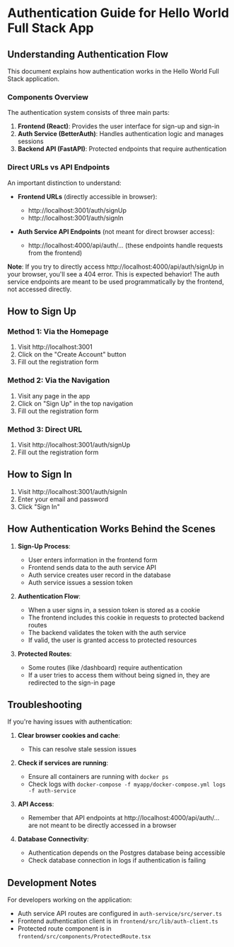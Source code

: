 # Authentication Guide for Hello World Full Stack App

## Understanding Authentication Flow

This document explains how authentication works in the Hello World Full Stack application.

### Components Overview

The authentication system consists of three main parts:

1. **Frontend (React)**: Provides the user interface for sign-up and sign-in
2. **Auth Service (BetterAuth)**: Handles authentication logic and manages sessions
3. **Backend API (FastAPI)**: Protected endpoints that require authentication

### Direct URLs vs API Endpoints

An important distinction to understand:

- **Frontend URLs** (directly accessible in browser):
  - http://localhost:3001/auth/signUp
  - http://localhost:3001/auth/signIn

- **Auth Service API Endpoints** (not meant for direct browser access):
  - http://localhost:4000/api/auth/... (these endpoints handle requests from the frontend)

**Note**: If you try to directly access http://localhost:4000/api/auth/signUp in your browser, you'll see a 404 error. This is expected behavior! The auth service endpoints are meant to be used programmatically by the frontend, not accessed directly.

## How to Sign Up

### Method 1: Via the Homepage

1. Visit http://localhost:3001
2. Click on the "Create Account" button
3. Fill out the registration form

### Method 2: Via the Navigation

1. Visit any page in the app
2. Click on "Sign Up" in the top navigation
3. Fill out the registration form

### Method 3: Direct URL

1. Visit http://localhost:3001/auth/signUp
2. Fill out the registration form

## How to Sign In

1. Visit http://localhost:3001/auth/signIn
2. Enter your email and password
3. Click "Sign In"

## How Authentication Works Behind the Scenes

1. **Sign-Up Process**:
   - User enters information in the frontend form
   - Frontend sends data to the auth service API
   - Auth service creates user record in the database
   - Auth service issues a session token

2. **Authentication Flow**:
   - When a user signs in, a session token is stored as a cookie
   - The frontend includes this cookie in requests to protected backend routes
   - The backend validates the token with the auth service
   - If valid, the user is granted access to protected resources

3. **Protected Routes**:
   - Some routes (like /dashboard) require authentication
   - If a user tries to access them without being signed in, they are redirected to the sign-in page

## Troubleshooting

If you're having issues with authentication:

1. **Clear browser cookies and cache**:
   - This can resolve stale session issues

2. **Check if services are running**:
   - Ensure all containers are running with `docker ps`
   - Check logs with `docker-compose -f myapp/docker-compose.yml logs -f auth-service`

3. **API Access**:
   - Remember that API endpoints at http://localhost:4000/api/auth/... are not meant to be directly accessed in a browser

4. **Database Connectivity**:
   - Authentication depends on the Postgres database being accessible
   - Check database connection in logs if authentication is failing

## Development Notes

For developers working on the application:

- Auth service API routes are configured in `auth-service/src/server.ts`
- Frontend authentication client is in `frontend/src/lib/auth-client.ts`
- Protected route component is in `frontend/src/components/ProtectedRoute.tsx`